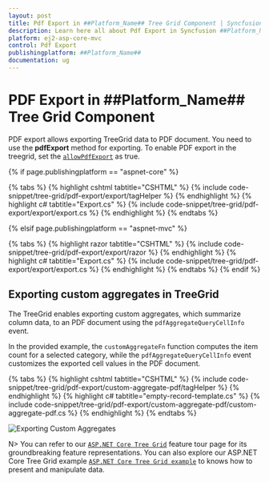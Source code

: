 ```yaml
---
layout: post
title: Pdf Export in ##Platform_Name## Tree Grid Component | Syncfusion
description: Learn here all about Pdf Export in Syncfusion ##Platform_Name## Tree Grid component of Syncfusion Essential JS 2 and more.
platform: ej2-asp-core-mvc
control: Pdf Export
publishingplatform: ##Platform_Name##
documentation: ug
---
```



# PDF Export in ##Platform_Name## Tree Grid Component

PDF export allows exporting TreeGrid data to PDF document. You need to use the **pdfExport** method for exporting. To enable PDF export in the treegrid, set the [`allowPdfExport`](https://help.syncfusion.com/cr/cref_files/aspnetcore-js2/Syncfusion.EJ2~Syncfusion.EJ2.TreeGrid.TreeGrid~AllowPdfExport.html) as true.

{% if page.publishingplatform == "aspnet-core" %}

{% tabs %}
{% highlight cshtml tabtitle="CSHTML" %}
{% include code-snippet/tree-grid/pdf-export/export/tagHelper %}
{% endhighlight %}
{% highlight c# tabtitle="Export.cs" %}
{% include code-snippet/tree-grid/pdf-export/export/export.cs %}
{% endhighlight %}
{% endtabs %}

{% elsif page.publishingplatform == "aspnet-mvc" %}

{% tabs %}
{% highlight razor tabtitle="CSHTML" %}
{% include code-snippet/tree-grid/pdf-export/export/razor %}
{% endhighlight %}
{% highlight c# tabtitle="Export.cs" %}
{% include code-snippet/tree-grid/pdf-export/export/export.cs %}
{% endhighlight %}
{% endtabs %}
{% endif %}

## Exporting custom aggregates in TreeGrid
 
The TreeGrid enables exporting custom aggregates, which summarize column data, to an PDF document using the `pdfAggregateQueryCellInfo` event.
 
In the provided example, the `customAggregateFn` function computes the item count for a selected category, while the `pdfAggregateQueryCellInfo` event customizes the exported cell values in the PDF document.

{% tabs %}
{% highlight cshtml tabtitle="CSHTML" %}
{% include code-snippet/tree-grid/pdf-export/custom-aggregate-pdf/tagHelper %}
{% endhighlight %}
{% highlight c# tabtitle="empty-record-template.cs" %}
{% include code-snippet/tree-grid/pdf-export/custom-aggregate-pdf/custom-aggregate-pdf.cs %}
{% endhighlight %}
{% endtabs %}

![Exporting Custom Aggregates](../images/pdf-custom-aggregate.jpg)

N> You can refer to our  [`ASP.NET Core Tree Grid`](https://www.syncfusion.com/aspnet-core-ui-controls/tree-grid) feature tour page for its groundbreaking feature representations. You can also explore our ASP.NET Core Tree Grid example [`ASP.NET Core Tree Grid example`](https://ej2.syncfusion.com/aspnetcore/TreeGrid/Overview#/material) to knows how to present and manipulate data.